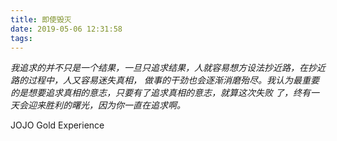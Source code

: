 ```yaml
---
title: 即使毁灭
date: 2019-05-06 12:31:58
tags:
---
```


_我追求的并不只是一个结果，一旦只追求结果，人就容易想方设法抄近路，在抄近路的过程中，人又容易迷失真相，
做事的干劲也会逐渐消磨殆尽。我认为最重要的是想要追求真相的意志，只要有了追求真相的意志，就算这次失败
了，终有一天会迎来胜利的曙光，因为你一直在追求啊。_

JOJO Gold Experience
